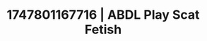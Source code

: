 ---
categories:
- Pussy eating
- Midnight fantasy
- Glory hole
- Choking kink
- Animation
image: /assets/images/1747801167716.jpg
layout: post
seo:
  description: Featured content with premium ABDL Play, Scat Fetish. HD images available.
  keywords: ABDL Play, Scat Fetish
  og_image: /assets/images/1747801167716.jpg
  schema_type: VisualArtwork
tags:
- '#1747801167716'
- Scat Fetish
- ABDL Play
title: 1747801167716 | ABDL Play Scat Fetish
---